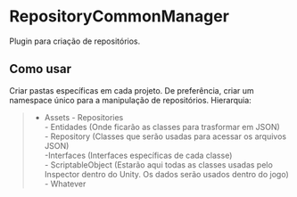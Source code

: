 # RepositoryCommonManager
Plugin para criação de repositórios.

## Como usar
Criar pastas específicas em cada projeto. De preferência, criar um namespace único para a manipulação de repositórios.
Hierarquia:

>  - Assets
     - Repositories    
       - Entidades (Onde ficarão as classes para trasformar em JSON)        
         - Repository (Classes que serão usadas para acessar os arquivos JSON)        
           -Interfaces (Interfaces específicas de cada classe)          
         - ScriptableObject (Estarão aqui todas as classes usadas pelo Inspector dentro do Unity. Os dados serão usados dentro do jogo)
     - Whatever
    
